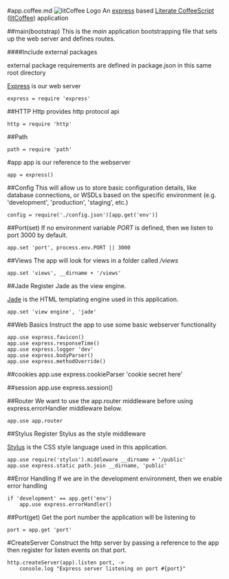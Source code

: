 #app.coffee.md ![litCoffee Logo](https://raw.github.com/scanton/flaming-expresso/master/public/images/litCoffee-icon.png)
An [express](http://expressjs.com/) based 
[Literate CoffeeScript](http://coffeescript.org/) ([litCoffee](http://litcoffee.org/)) application

##main(bootstrap)
This is the *main* application bootstrapping file that sets
up the web server and defines routes.

####Include external packages
	
external package requirements are defined in package.json
in this same root directory

[Express](http://expressjs.com/) is our web server

	express = require 'express'

##HTTP
Http provides http protocol api

	http = require 'http'

##Path

	path = require 'path'

#app
app is our reference to the webserver

	app = express()

##Config
This will allow us to store basic configuration details, like
database connections, or WSDLs based on the specific environment
(e.g. 'development', 'production', 'staging', etc.)

	config = require('./config.json')[app.get('env')]

##Port(set)
If no environment variable *PORT* is defined, then we listen
to port 3000 by default.

	app.set 'port', process.env.PORT || 3000

##Views
The app will look for views in a folder called */views*

	app.set 'views', __dirname + '/views'

##Jade
Register Jade as the view engine. 

[Jade](http://jade-lang.com/) is the HTML templating engine used in
this application.

	app.set 'view engine', 'jade'

##Web Basics
Instruct the app to use some basic webserver functionality

	app.use express.favicon()
	app.use express.responseTime()
	app.use express.logger 'dev'
	app.use express.bodyParser()
	app.use express.methodOverride()

##cookies
	app.use express.cookieParser 'cookie secret here'

##session
	app.use express.session()

##Router
We want to use the app.router middleware before using
express.errorHandler middleware below.

	app.use app.router

##Stylus
Register Stylus as the style middleware

[Stylus](http://learnboost.github.io/stylus/) is the CSS style language
used in this application.

	app.use require('stylus').middleware __dirname + '/public'
	app.use express.static path.join __dirname, 'public'

##Error Handling
If we are in the development environment, then we enable error handling

	if 'development' == app.get('env')
		app.use express.errorHandler()

##Port(get)
Get the port number the application will be listening to

	port = app.get 'port'

#CreateServer
Construct the http server by passing a reference to the app then
register for listen events on that port.

	http.createServer(app).listen port, ->
		console.log "Express server listening on port #{port}"

